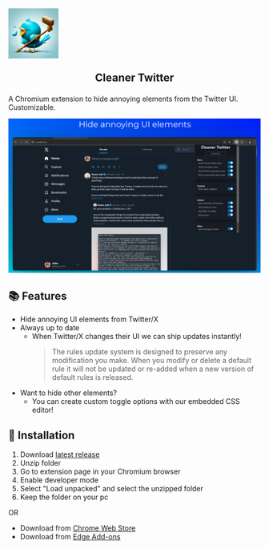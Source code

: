 ## <img src="https://github.com/Kenny1291/readme-assets/blob/main/cleaner-twitter/clean%20tw%20new%20icon.jpg" height="100" width="100">  <p align="center">Cleaner Twitter</p> 

A Chromium extension to hide annoying elements from the Twitter UI. Customizable.

![](https://github.com/Kenny1291/readme-assets/blob/main/cleaner-twitter/cleaner-twitter-presentation.png)

## 📚 Features
- Hide annoying UI elements from Twitter/X
- Always up to date
  - When Twitter/X changes their UI we can ship updates instantly!
     > The rules update system is designed to preserve any modification you make.
     When you modify or delete a default rule it will not be updated or re-added when a new version of default rules is released.
-  Want to hide other elements?
   - You can create custom toggle options with our embedded CSS editor!
  
## 📲 Installation
1. Download [latest release](https://github.com/Kenny1291/cleaner-twitter/releases)
2. Unzip folder
3. Go to extension page in your Chromium browser
4. Enable developer mode
5. Select "Load unpacked" and select the unzipped folder
6. Keep the folder on your pc

OR

- Download from [Chrome Web Store](https://chrome.google.com/webstore/detail/cleaner-twitter/iplodopmopkmkpblangcjomcdfiidneo)
- Download from [Edge Add-ons](https://microsoftedge.microsoft.com/addons/detail/jabjjnnceiebegglceajildfcdjjjjma)
